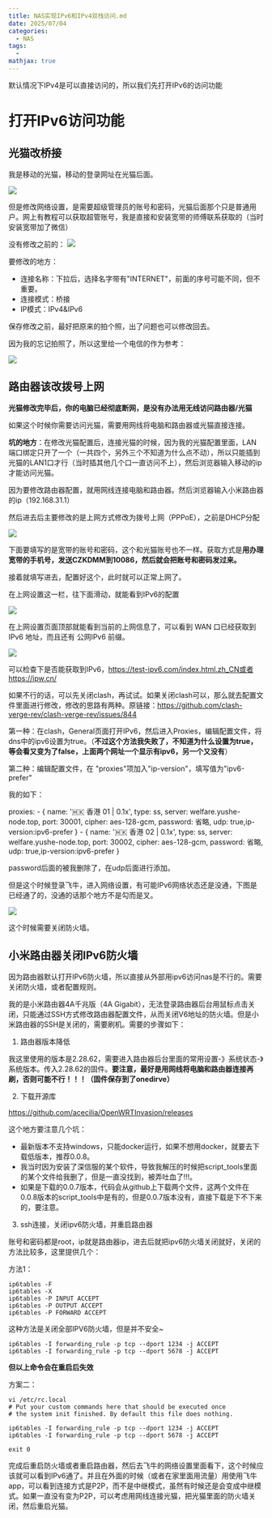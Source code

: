 ```yaml
---
title: NAS实现IPv6和IPv4双栈访问.md
date: 2025/07/04
categories:
  - NAS
tags:
  - 
mathjax: true
---
```


默认情况下IPv4是可以直接访问的，所以我们先打开IPv6的访问功能

# 打开IPv6访问功能

## 光猫改桥接

我是移动的光猫，移动的登录网址在光猫后面。

![](https://cdn.jsdelivr.net/gh/gaofeng-lin/picture_bed/img1/%E5%BE%AE%E4%BF%A1%E5%9B%BE%E7%89%87_20250704095435.jpg)


但是修改网络设置，是需要超级管理员的账号和密码，光猫后面那个只是普通用户。网上有教程可以获取超管账号，我是直接和安装宽带的师傅联系获取的（当时安装宽带加了微信）

没有修改之前的：
![](https://cdn.jsdelivr.net/gh/gaofeng-lin/picture_bed/img1/%E5%BE%AE%E4%BF%A1%E5%9B%BE%E7%89%87_20250704095440.jpg)

要修改的地方：
- 连接名称：下拉后，选择名字带有"INTERNET"，前面的序号可能不同，但不重要。
- 连接模式：桥接
- IP模式：IPv4&IPv6

保存修改之前，最好把原来的拍个照，出了问题也可以修改回去。

因为我的忘记拍照了，所以这里给一个电信的作为参考：

![](https://cdn.jsdelivr.net/gh/gaofeng-lin/picture_bed/img1/102630z92r5gkappao8p21.webp)


## 路由器该改拨号上网

**光猫修改完毕后，你的电脑已经彻底断网，是没有办法用无线访问路由器/光猫**


如果这个时候你需要访问光猫，需要用网线将电脑和路由器或光猫直接连接。

**坑的地方**：在修改光猫配置后，连接光猫的时候，因为我的光猫配置里面，LAN端口绑定只开了一个（一共四个，另外三个不知道为什么点不动），所以只能插到光猫的LAN1口才行（当时插其他几个口一直访问不上），然后浏览器输入移动的ip才能访问光猫。

因为要修改路由器配置，就用网线连接电脑和路由器。然后浏览器输入小米路由器的ip（192.168.31.1）

然后进去后主要修改的是上网方式修改为拨号上网（PPPoE），之前是DHCP分配

![](https://cdn.jsdelivr.net/gh/gaofeng-lin/picture_bed/img1/102630lcs2cqxkchjwkhmq.webp)

下面要填写的是宽带的账号和密码，这个和光猫账号也不一样。获取方式是**用办理宽带的手机号，发送CZKDMM到10086，然后就会把账号和密码发过来。**

接着就填写进去，配置好这个，此时就可以正常上网了。

在上网设置这一栏，往下面滑动，就能看到IPv6的配置

![](https://cdn.jsdelivr.net/gh/gaofeng-lin/picture_bed/img1/102630gs01k1f14stn41ii.webp)

在上网设置页面顶部就能看到当前的上网信息了，可以看到 WAN 口已经获取到 IPv6 地址，而且还有 公网IPv6 前缀。

![](https://cdn.jsdelivr.net/gh/gaofeng-lin/picture_bed/img1/102630ku660g5mm01hs0m6.webp)


可以检查下是否能获取到IPv6，https://test-ipv6.com/index.html.zh_CN或者https://ipw.cn/

如果不行的话，可以先关闭clash，再试试。如果关闭clash可以，那么就去配置文件里面进行修改，修改的思路有两种。原链接：https://github.com/clash-verge-rev/clash-verge-rev/issues/844

第一种：在clash，General页面打开IPv6，然后进入Proxies，编辑配置文件，将dns中的ipv6设置为true。（**不过这个方法我失败了，不知道为什么设置为true，等会看又变为了false，上面两个网址一个显示有ipv6，另一个又没有**）

第二种：编辑配置文件，在 "proxies"项加入"ip-version"，填写值为"ipv6-prefer"

我的如下：

proxies:
    - { name: '🇭🇰 香港 01 | 0.1x', type: ss, server: welfare.yushe-node.top, port: 30001, cipher: aes-128-gcm, password: 省略, udp: true,ip-version:ipv6-prefer  }
    - { name: '🇭🇰 香港 02 | 0.1x', type: ss, server: welfare.yushe-node.top, port: 30002, cipher: aes-128-gcm, password: 省略, udp: true,ip-version:ipv6-prefer }

password后面的被我删除了，在udp后面进行添加。

但是这个时候登录飞牛，进入网络设置，有可能IPv6网络状态还是没通，下图是已经通了的，没通的话那个地方不是勾而是叉。

![](https://cdn.jsdelivr.net/gh/gaofeng-lin/picture_bed/img1/Snipaste_2025-07-04_10-38-40.png)

这个时候需要关闭防火墙。

## 小米路由器关闭IPv6防火墙

因为路由器默认打开IPv6防火墙，所以直接从外部用ipv6访问nas是不行的。需要关闭防火墙，或者配置规则。

我的是小米路由器4A千兆版（4A Gigabit），无法登录路由器后台用鼠标点击关闭，只能通过SSH方式修改路由器配置文件，从而关闭V6地址的防火墙。但是小米路由器的SSH是关闭的，需要刷机。需要的步骤如下：

1. 路由器版本降低

我这里使用的版本是2.28.62，需要进入路由器后台里面的常用设置-》系统状态-》系统版本。传入2.28.62的固件。**要注意，最好是用网线将电脑和路由器连接再刷，否则可能不行！！！（固件保存到了onedirve）**


2. 下载开源库


https://github.com/acecilia/OpenWRTInvasion/releases

这个地方要注意几个坑：
- 最新版本不支持windows，只能docker运行，如果不想用docker，就要去下载低版本，推荐0.0.8。
- 我当时因为安装了深信服的某个软件，导致我解压的时候把script_tools里面的某个文件给我删了，但是一直没找到，被弄吐血了!!!。
- 如果是下载的0.0.7版本，代码会从github上下载两个文件，这两个文件在0.0.8版本的script_tools中是有的，但是0.0.7版本没有，直接下载是下不下来的，要注意。

3. ssh连接，关闭ipv6防火墙，并重启路由器

账号和密码都是root，ip就是路由器ip，进去后就把ipv6防火墙关闭就好，关闭的方法比较多，这里提供几个：

方法1：

```
ip6tables -F
ip6tables -X
ip6tables -P INPUT ACCEPT
ip6tables -P OUTPUT ACCEPT
ip6tables -P FORWARD ACCEPT
```
这种方法是关闭全部IPV6防火墙，但是并不安全~

```
ip6tables -I forwarding_rule -p tcp --dport 1234 -j ACCEPT
ip6tables -I forwarding_rule -p tcp --dport 5678 -j ACCEPT
```

**但以上命令会在重启后失效**

方案二：

```
vi /etc/rc.local
# Put your custom commands here that should be executed once
# the system init finished. By default this file does nothing.

ip6tables -I forwarding_rule -p tcp --dport 1234 -j ACCEPT
ip6tables -I forwarding_rule -p tcp --dport 5678 -j ACCEPT

exit 0
```

完成后重启防火墙或者重启路由器，然后去飞牛的网络设置里面看下，这个时候应该就可以看到IPv6通了。并且在外面的时候（或者在家里面用流量）用使用飞牛app，可以看到连接方式是P2P，而不是中继模式，虽然有时候还是会变成中继模式。如果一直没有变为P2P，可以考虑用网线连接光猫，把光猫里面的防火墙关闭，然后重启光猫。









